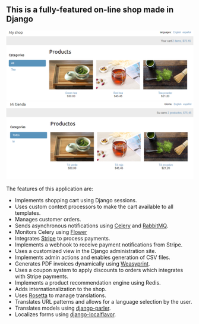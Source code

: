 ## This is a fully-featured on-line shop made in Django

![application image](./docs/img/dj-shop-en.png)
![application image](./docs/img/dj-shop-es.png)

The features of this application are:

- Implements shopping cart using Django sessions.
- Uses custom context processors to make the cart available
  to all templates.
- Manages customer orders.
- Sends asynchronous notifications using [Celery](https://docs.celeryq.dev/) and [RabbitMQ](https://www.rabbitmq.com/).
- Monitors Celery using [Flower](https://github.com/mher/flower.)
- Integrates [Stripe](https://stripe.com/) to process payments.
- Implements a webhook to receive payment notifications from Stripe.
- Uses a customized view in the Django administration site.
- Implements admin actions and enables generation of CSV files.
- Generates PDF invoices dynamically using [Weasyprint](https://weasyprint.org/).
- Uses a coupon system to apply discounts to orders which integrates with Stripe payments.
- Implements a product recommendation engine using Redis.
- Adds internationalization to the shop.
- Uses [Rosetta](https://github.com/mbi/django-rosetta) to manage translations.
- Translates URL patterns and allows for a language selection by the user.
- Translates models using [django-parler](https://github.com/django-parler/django-parler).
- Localizes forms using [django-localflavor](https://github.com/django/django-localflavor).

